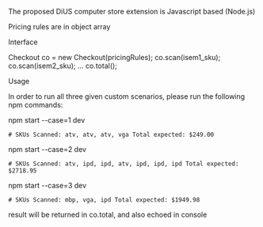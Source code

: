 The proposed DiUS computer store extension is Javascript based (Node.js)

Pricing rules are in object array

Interface

  Checkout co = new Checkout(pricingRules);
  co.scan(isem1_sku);
  co.scan(isem2_sku);
  ...
  co.total();

Usage

In order to run all three given custom scenarios, please run the following npm commands:


npm start --case=1  dev

    # SKUs Scanned: atv, atv, atv, vga Total expected: $249.00

npm start --case=2  dev

    # SKUs Scanned: atv, ipd, ipd, atv, ipd, ipd, ipd Total expected: $2718.95

npm start --case=3  dev

    # SKUs Scanned: mbp, vga, ipd Total expected: $1949.98


result will be returned in co.total, and also echoed in console

